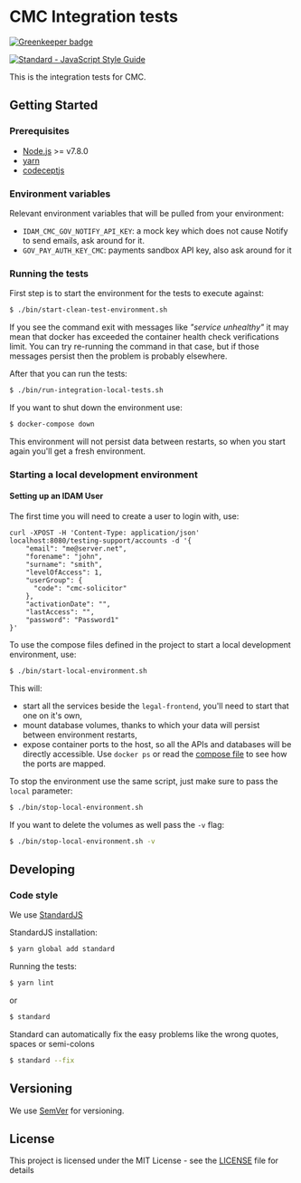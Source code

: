 # CMC Integration tests

[![Greenkeeper badge](https://badges.greenkeeper.io/hmcts/legal-integration-tests.svg)](https://greenkeeper.io/)

[![Standard - JavaScript Style Guide](https://img.shields.io/badge/code%20style-standard-brightgreen.svg)](http://standardjs.com/)

This is the integration tests for CMC.

## Getting Started

### Prerequisites

* [Node.js](https://nodejs.org/) >= v7.8.0
* [yarn](https://yarnpkg.com/)
* [codeceptjs](http://codecept.io/)

### Environment variables

Relevant environment variables that will be pulled from your environment:
- `IDAM_CMC_GOV_NOTIFY_API_KEY`: a mock key which does not cause Notify to send emails, ask around for it.
- `GOV_PAY_AUTH_KEY_CMC`: payments sandbox API key, also ask around for it

### Running the tests

First step is to start the environment for the tests to execute against:

```bash
$ ./bin/start-clean-test-environment.sh
```

If you see the command exit with messages like *"service unhealthy"* it may mean that docker has exceeded the container health check verifications limit. You can try re-running the command in that case, but if those messages persist then the problem is probably elsewhere. 

After that you can run the tests:

```bash
$ ./bin/run-integration-local-tests.sh
```

If you want to shut down the environment use:

```bash
$ docker-compose down 
```

This environment will not persist data between restarts, so when you start again you'll get a fresh environment.

### Starting a local development environment

#### Setting up an IDAM User
The first time you will need to create a user to login with, use:
```
curl -XPOST -H 'Content-Type: application/json' localhost:8080/testing-support/accounts -d '{
    "email": "me@server.net",
    "forename": "john",
    "surname": "smith",
    "levelOfAccess": 1,
    "userGroup": {
      "code": "cmc-solicitor"
    },
    "activationDate": "",
    "lastAccess": "",
    "password": "Password1"
}'
```

To use the compose files defined in the project to start a local development environment, use:

```bash
$ ./bin/start-local-environment.sh
```

This will:
- start all the services beside the `legal-frontend`, you'll need to start that one on it's own,
- mount database volumes, thanks to which your data will persist between environment restarts,
- expose container ports to the host, so all the APIs and databases will be directly accessible. Use `docker ps` or read the [compose file](./docker-compose.yml) to see how the ports are mapped.

To stop the environment use the same script, just make sure to pass the `local` parameter:

```bash
$ ./bin/stop-local-environment.sh
```

If you want to delete the volumes as well pass the `-v` flag:

```bash
$ ./bin/stop-local-environment.sh -v
```

## Developing

### Code style

We use [StandardJS](http://standardjs.com/index.html)

StandardJS installation:

```bash
$ yarn global add standard
```

Running the tests:

```bash
$ yarn lint
```

or

```bash
$ standard
```

Standard can automatically fix the easy problems like the wrong quotes, spaces or semi-colons

```bash
$ standard --fix
```

## Versioning

We use [SemVer](http://semver.org/) for versioning.

## License

This project is licensed under the MIT License - see the [LICENSE](LICENSE.txt) file for details
